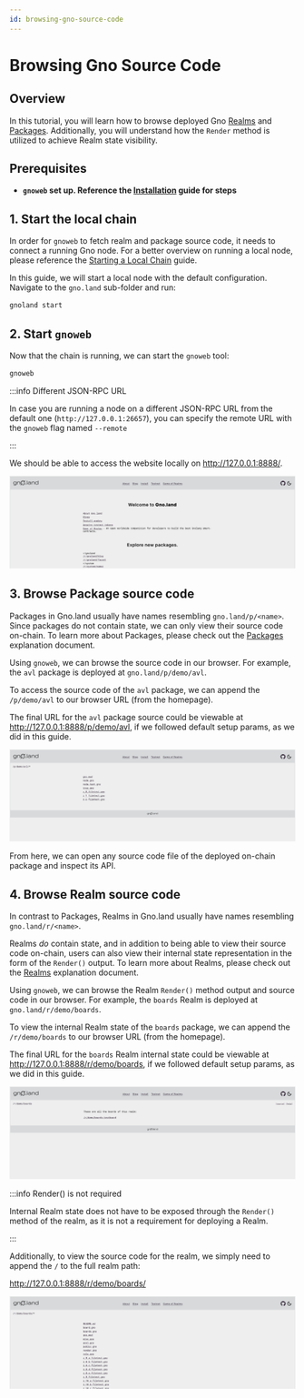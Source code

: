 ```yaml
---
id: browsing-gno-source-code
---
```


# Browsing Gno Source Code

## Overview

In this tutorial, you will learn how to browse deployed Gno [Realms](../explanation/realms.md)
and [Packages](../explanation/packages.md). Additionally, you will understand how the `Render` method is utilized
to achieve Realm state visibility.

## Prerequisites

- **`gnoweb` set up. Reference the [Installation](installation.md#3-installing-other-gno-tools) guide for steps**

## 1. Start the local chain

In order for `gnoweb` to fetch realm and package source code, it needs to connect a running Gno node. For a better
overview on running a local node, please reference the [Starting a Local Chain](setting-up-a-local-chain.md) guide.

In this guide, we will start a local node with the default configuration. Navigate to the `gno.land` sub-folder and run:

```bash
gnoland start
```

## 2. Start `gnoweb`

Now that the chain is running, we can start the `gnoweb` tool:

```bash
gnoweb
```

:::info Different JSON-RPC URL

In case you are running a node on a different JSON-RPC URL from the default one (`http://127.0.0.1:26657`),
you can specify the remote URL with the `gnoweb` flag named `--remote`

:::

We should be able to access the website locally on http://127.0.0.1:8888/.

![gnoweb screen](../../static/img/getting-started/browsing-gno-source-code/gnoweb.png)

## 3. Browse Package source code

Packages in Gno.land usually have names resembling `gno.land/p/<name>`. Since packages do not contain state, we can only
view their source code on-chain. To learn more about Packages, please check out
the [Packages](../explanation/packages.md) explanation document.

Using `gnoweb`, we can browse the source code in our browser.
For example, the `avl` package is deployed at `gno.land/p/demo/avl`.

To access the source code of the `avl` package, we can append the `/p/demo/avl` to our browser URL (from the homepage).

The final URL for the `avl` package source could be viewable at http://127.0.0.1:8888/p/demo/avl, if we followed
default setup params, as we did in this guide.

![gnoweb avl](../../static/img/getting-started/browsing-gno-source-code/gnoweb-avl.png)

From here, we can open any source code file of the deployed on-chain package and inspect its API.

## 4. Browse Realm source code

In contrast to Packages, Realms in Gno.land usually have names resembling `gno.land/r/<name>`.

Realms _do_ contain state, and in addition to being able to view their source code on-chain, users can also view their
internal state representation in the form of the `Render()` output. To learn more about Realms, please
check out the [Realms](../explanation/realms.md) explanation document.

Using `gnoweb`, we can browse the Realm `Render()` method output and source code in our browser.
For example, the `boards` Realm is deployed at `gno.land/r/demo/boards`.

To view the internal Realm state of the `boards` package, we can append the `/r/demo/boards` to our browser URL (from
the homepage).

The final URL for the `boards` Realm internal state could be viewable at http://127.0.0.1:8888/r/demo/boards, if we
followed
default setup params, as we did in this guide.

![gnoweb boards](../../static/img/getting-started/browsing-gno-source-code/gnoweb-boards.png)

:::info Render() is not required

Internal Realm state does not have to be exposed through the `Render()` method of the realm, as it is
not a requirement for deploying a Realm.

:::

Additionally, to view the source code for the realm, we simply need to append the `/` to the full realm path:

http://127.0.0.1:8888/r/demo/boards/

![gnoweb boards source](../../static/img/getting-started/browsing-gno-source-code/gnoweb-boards-source.png)

